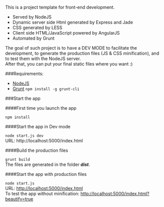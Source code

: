 This is a project template for front-end development.

- Served by NodeJS
- Dynamic server side Html generated by Express and Jade
- CSS generated by LESS
- Client side HTML/JavaScript powered by AngularJS
- Automated by Grunt

The goal of such project is to have a DEV MODE to facilitate the development, to generate the production files (JS & CSS minification), and to test them with the NodeJS server.  
After that, you can put your final static files where you want :)

###Requirements:

- [NodeJS](http://nodejs.org/download/)
- [Grunt](http://gruntjs.com/) ```npm install -g grunt-cli```

###Start the app

####First time you launch the app

```npm install```

####Start the app in Dev mode

```node start.js dev```  
URL: http://localhost:5000/index.html

####Build the production files

```grunt build```  
The files are generated in the folder ___dist___.

####Start the app with production files

```node start.js```  
URL: [http://localhost:5000/index.html](http://localhost:5000/index.html)  
To test the app without minification: [http://localhost:5000/index.html?beautify=true](http://localhost:5000/index.html?beautify=true)
